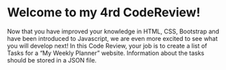 # Welcome to my 4rd CodeReview!

Now that you have improved your knowledge in HTML, CSS, Bootstrap and have been introduced to Javascript, we are even more excited to see what you will develop next!
In this Code Review, your job is to create a list of Tasks for a “My Weekly Planner” website. Information about the tasks should be stored in a JSON file. 
